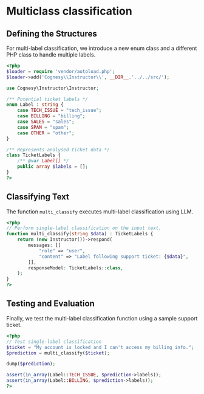 # Multiclass classification

## Defining the Structures

For multi-label classification, we introduce a new enum class and a different PHP class
to handle multiple labels.

```php
<?php
$loader = require 'vendor/autoload.php';
$loader->add('Cognesy\\Instructor\\', __DIR__.'../../src/');

use Cognesy\Instructor\Instructor;

/** Potential ticket labels */
enum Label : string {
    case TECH_ISSUE = "tech_issue";
    case BILLING = "billing";
    case SALES = "sales";
    case SPAM = "spam";
    case OTHER = "other";
}

/** Represents analysed ticket data */
class TicketLabels {
    /** @var Label[] */
    public array $labels = [];
}
?>
```

## Classifying Text

The function `multi_classify` executes multi-label classification using LLM.

```php
<?php
// Perform single-label classification on the input text.
function multi_classify(string $data) : TicketLabels {
    return (new Instructor())->respond(
        messages: [[
            "role" => "user",
            "content" => "Label following support ticket: {$data}",
        ]],
        responseModel: TicketLabels::class,
    );
}
?>
```

## Testing and Evaluation

Finally, we test the multi-label classification function using a sample support ticket.

```php
<?php
// Test single-label classification
$ticket = "My account is locked and I can't access my billing info.";
$prediction = multi_classify($ticket);

dump($prediction);

assert(in_array(Label::TECH_ISSUE, $prediction->labels));
assert(in_array(Label::BILLING, $prediction->labels));
?>
```
